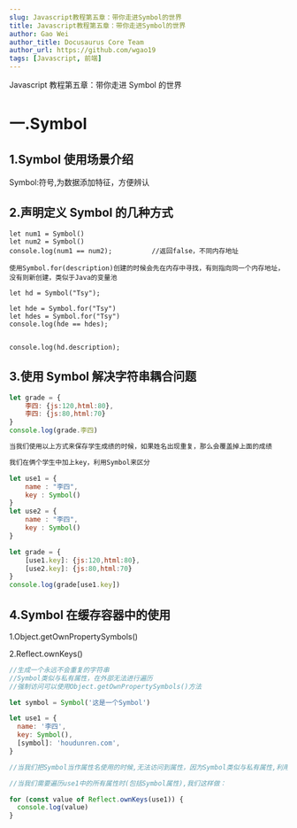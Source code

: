 ```yaml
---
slug: Javascript教程第五章：带你走进Symbol的世界
title: Javascript教程第五章：带你走进Symbol的世界
author: Gao Wei
author_title: Docusaurus Core Team
author_url: https://github.com/wgao19
tags: [Javascript, 前端]
---
```


Javascript 教程第五章：带你走进 Symbol 的世界

<!--truncate-->

# 一.Symbol

## 1.Symbol 使用场景介绍

Symbol:符号,为数据添加特征，方便辨认

## 2.声明定义 Symbol 的几种方式

```
let num1 = Symbol()
let num2 = Symbol()
console.log(num1 == num2);          //返回false，不同内存地址

使用Symbol.for(description)创建的时候会先在内存中寻找，有则指向同一个内存地址，没有则新创建，类似于Java的变量池

let hd = Symbol("Tsy");

let hde = Symbol.for("Tsy")
let hdes = Symbol.for("Tsy")
console.log(hde == hdes);


console.log(hd.description);

```

## 3.使用 Symbol 解决字符串耦合问题

```js
let grade = {
    李四: {js:120,html:80},
    李四: {js:80,html:70}
}
console.log(grade.李四)

当我们使用以上方式来保存学生成绩的时候，如果姓名出现重复，那么会覆盖掉上面的成绩

我们在俩个学生中加上key，利用Symbol来区分

let use1 = {
    name : "李四",
    key : Symbol()
}
let use2 = {
    name : "李四",
    key : Symbol()
}

let grade = {
    [use1.key]: {js:120,html:80},
    [use2.key]: {js:80,html:70}
}
console.log(grade[use1.key])

```

## 4.Symbol 在缓存容器中的使用

1.Object.getOwnPropertySymbols()

2.Reflect.ownKeys()

```js
//生成一个永远不会重复的字符串
//Symbol类似与私有属性，在外部无法进行遍历
//强制访问可以使用Object.getOwnPropertySymbols()方法

let symbol = Symbol('这是一个Symbol')

let use1 = {
  name: '李四',
  key: Symbol(),
  [symbol]: 'houdunren.com',
}

//当我们把Symbol当作属性名使用的时候,无法访问到属性，因为Symbol类似与私有属性,利用该特性可以保护数据，在外部访问的时候是访问不到的

//当我们需要遍历use1中的所有属性时(包括Symbol属性),我们这样做：

for (const value of Reflect.ownKeys(use1)) {
  console.log(value)
}
```
